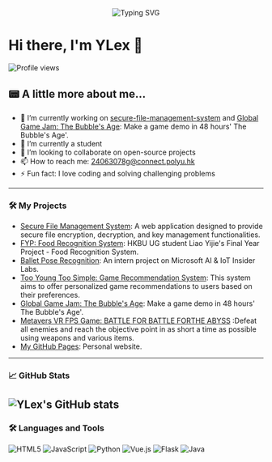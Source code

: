 <div align="center">
  <a>
    <img src="https://readme-typing-svg.demolab.com?font=Fira+Code&pause=1000&width=435&lines=console.log(%22Hello%2C%20World%22);Nice meeting you!&center=true&size=27" alt="Typing SVG" />
  </a>
</div>


# Hi there, I'm YLex 👋

![Profile views](https://komarev.com/ghpvc/?username=ylexLiao&style=for-the-badge)

## 📟 A little more about me...

- 🔭 I’m currently working on [secure-file-management-system](https://github.com/ylexLiao/secure-file-management-system) and [Global Game Jam: The Bubble's Age](https://github.com/ylexLiao/GGJ_TBA): Make a game demo in 48 hours' The Bubble's Age'.
- 🌱 I’m currently a student
- 👯 I’m looking to collaborate on open-source projects
- 📫 How to reach me: [24063078g@connect.polyu.hk](mailto:24063078g@connect.polyu.hk)
- ⚡ Fun fact: I love coding and solving challenging problems

---

### 🛠️ My Projects

- [Secure File Management System](https://github.com/ylexLiao/secure-file-management-system): A web application designed to provide secure file encryption, decryption, and key management functionalities.
- [FYP: Food Recognition System]([https://github.com/ylexLiao/FYP-Food-Recognition-System](https://ylexliao.github.io/FYP-Food-Recognition-System/)): HKBU UG student Liao Yijie's Final Year Project - Food Recognition System.
- [Ballet Pose Recognition](https://github.com/ylexLiao/Ballet_pose_recognition): An intern project on Microsoft AI & IoT Insider Labs.
- [Too Young Too Simple: Game Recommendation System](https://github.com/ylexLiao/COMP4135-Too-Young-Too-Simple-Game-Recommendation): This system aims to offer personalized game recommendations to users based on their preferences.
- [Global Game Jam: The Bubble's Age](https://github.com/ylexLiao/GGJ_TBA): Make a game demo in 48 hours' The Bubble's Age'.
- [Metavers VR FPS Game: BATTLE FOR BATTLE FORTHE ABYSS](https://github.com/ylexLiao/COMP5424-Group-India) :Defeat all enemies and reach the objective point in as short a time as possible using weapons and various items.
- [My GitHub Pages](https://ylexLiao.github.io): Personal website.

---


### 📈 GitHub Stats

![YLex's GitHub stats](https://github-readme-stats.vercel.app/api?username=ylexLiao&show_icons=true&theme=radical)
---

### 🛠️ Languages and Tools

![HTML5](https://img.shields.io/badge/HTML5-E34F26?style=for-the-badge&logo=html5&logoColor=white)
![JavaScript](https://img.shields.io/badge/JavaScript-F7DF1E?style=for-the-badge&logo=javascript&logoColor=black)
![Python](https://img.shields.io/badge/Python-3776AB?style=for-the-badge&logo=python&logoColor=white)
![Vue.js](https://img.shields.io/badge/Vue.js-4FC08D?style=for-the-badge&logo=vue.js&logoColor=white)
![Flask](https://img.shields.io/badge/Flask-000000?style=for-the-badge&logo=flask&logoColor=white)
![Java](https://img.shields.io/badge/Java-007396?style=for-the-badge&logo=java&logoColor=white)
